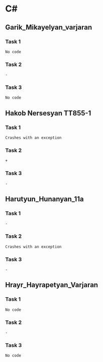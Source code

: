 # C#

## Garik_Mikayelyan_varjaran

### Task 1
    No code

### Task 2
    -

### Task 3
    No code 

## Hakob Nersesyan TT855-1

### Task 1
    Crashes with an exception

### Task 2
    +

### Task 3
    -


## Harutyun_Hunanyan_11a

### Task 1
    -

### Task 2
    Crashes with an exception

### Task 3
    -

## Hrayr_Hayrapetyan_Varjaran

### Task 1
    No code

### Task 2
    -

### Task 3
    No code